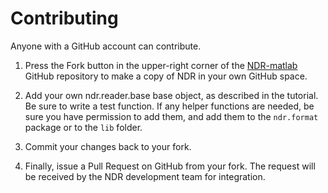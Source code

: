 # Contributing

Anyone with a GitHub account can contribute. 

1. Press the Fork button in the upper-right corner of the [NDR-matlab](https://github.com/VH-Lab/NDR-matlab/) GitHub repository to make a copy of NDR in your own GitHub space.

2. Add your own ndr.reader.base base object, as described in the tutorial. Be sure to write a test function. If any helper functions are
needed, be sure you have permission to add them, and add them to the `ndr.format` package or to the `lib` folder.

3. Commit your changes back to your fork.

4. Finally, issue a Pull Request on GitHub from your fork. The request will be received by the NDR development team for integration.


